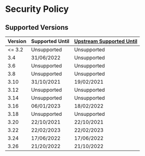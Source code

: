 # Security Policy

## Supported Versions

| Version | Supported Until | [Upstream Supported Until](https://www.qgis.org/en/site/getinvolved/development/roadmap.html#release-schedule) |
| ------- | --------------- | -------------------------------------------------------------------------------------------------------------- |
| <= 3.2  | Unsupported     | Unsupported                                                                                                    |
| 3.4     | 31/06/2022      | Unsupported                                                                                                    |
| 3.6     | Unsupported     | Unsupported                                                                                                    |
| 3.8     | Unsupported     | Unsupported                                                                                                    |
| 3.10    | 31/10/2021      | 19/02/2021                                                                                                     |
| 3.12    | Unsupported     | Unsupported                                                                                                    |
| 3.14    | Unsupported     | Unsupported                                                                                                    |
| 3.16    | 06/01/2023      | 18/02/2022                                                                                                     |
| 3.18    | Unsupported     | Unsupported                                                                                                    |
| 3.20    | 22/10/2021      | 22/10/2021                                                                                                     |
| 3.22    | 22/02/2023      | 22/02/2023                                                                                                     |
| 3.24    | 17/06/2022      | 17/06/2022                                                                                                     |
| 3.26    | 21/20/2022      | 21/10/2022                                                                                                     |
